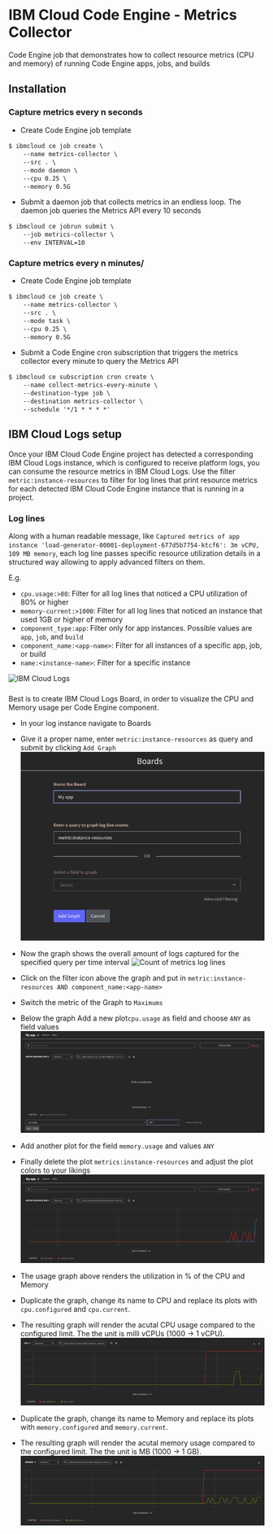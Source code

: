 # IBM Cloud Code Engine - Metrics Collector

Code Engine job that demonstrates how to collect resource metrics (CPU and memory) of running Code Engine apps, jobs, and builds

## Installation

### Capture metrics every n seconds

* Create Code Engine job template
```
$ ibmcloud ce job create \
    --name metrics-collector \
    --src . \
    --mode daemon \
    --cpu 0.25 \
    --memory 0.5G
```

* Submit a daemon job that collects metrics in an endless loop. The daemon job queries the Metrics API every 10 seconds
```
$ ibmcloud ce jobrun submit \
    --job metrics-collector \
    --env INTERVAL=10 
```


### Capture metrics every n minutes/

* Create Code Engine job template
```
$ ibmcloud ce job create \
    --name metrics-collector \
    --src . \
    --mode task \
    --cpu 0.25 \
    --memory 0.5G
```

* Submit a Code Engine cron subscription that triggers the metrics collector every minute to query the Metrics API
```
$ ibmcloud ce subscription cron create \
    --name collect-metrics-every-minute \
    --destination-type job \
    --destination metrics-collector \
    --schedule '*/1 * * * *'
```

## IBM Cloud Logs setup

Once your IBM Cloud Code Engine project has detected a corresponding IBM Cloud Logs instance, which is configured to receive platform logs, you can consume the resource metrics in IBM Cloud Logs. Use the filter `metric:instance-resources` to filter for log lines that print resource metrics for each detected IBM Cloud Code Engine instance that is running in a project.

### Log lines

Along with a human readable message, like `Captured metrics of app instance 'load-generator-00001-deployment-677d5b7754-ktcf6': 3m vCPU, 109 MB memory`, each log line passes specific resource utilization details in a structured way allowing to apply advanced filters on them.

E.g.
- `cpu.usage:>80`: Filter for all log lines that noticed a CPU utilization of 80% or higher
- `memory-current:>1000`: Filter for all log lines that noticed an instance that used 1GB or higher of memory
- `component_type:app`: Filter only for app instances. Possible values are `app`, `job`, and `build`
- `component_name:<app-name>`: Filter for all instances of a specific app, job, or build
- `name:<instance-name>`: Filter for a specific instance

![IBM Cloud Logs](./imgaes/ibm-cloud-logs--loglines.png)

### 

Best is to create IBM Cloud Logs Board, in order to visualize the CPU and Memory usage per Code Engine component.

- In your log instance navigate to Boards
- Give it a proper name, enter `metric:instance-resources` as query and submit by clicking `Add Graph`
![New Board](./images/new-board.png)
- Now the graph shows the overall amount of logs captured for the specified query per time interval
![Count of metrics log lines ](./images/count-of-metrics-lines)
- Click on the filter icon above the graph and put in `metric:instance-resources AND component_name:<app-name>`
- Switch the metric of the Graph to `Maximums`
- Below the graph Add a new plot`cpu.usage` as field and choose `ANY` as field values
![Configure Graph plots](./images/configure-plots.png)
- Add another plot for the field `memory.usage` and values `ANY`
- Finally delete the plot `metrics:instance-resources` and adjust the plot colors to your likings
![Resource Usage graph](./images/resource-usage-graph.png)
- The usage graph above renders the utilization in % of the CPU and Memory

- Duplicate the graph, change its name to CPU and replace its plots with `cpu.configured` and `cpu.current`.
- The resulting graph will render the acutal CPU usage compared to the configured limit. The the unit is milli vCPUs (1000 -> 1 vCPU).
![](./images/cpu-utilization.png)

- Duplicate the graph, change its name to Memory and replace its plots with `memory.configured` and `memory.current`.
- The resulting graph will render the acutal memory usage compared to the configured limit. The the unit is MB (1000 -> 1 GB).
![](./images/memory-utilization.png)

